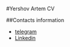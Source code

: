 #Yershov Artem CV

##Contacts information
- [telegram](Yagoa11)
- [Linkedin](https://www.linkedin.com/feed/)
